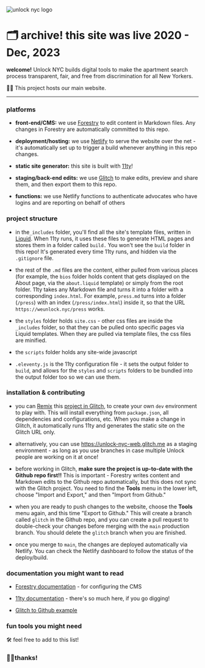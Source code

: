 <img src="https://cdn.glitch.me/dee07edd-bb63-4ffa-a606-d074a910b9c4%2FunlockSmall.png?v=1633719693017" alt="unlock nyc logo">

# 🗂️ archive! this site was live 2020 - Dec, 2023

**welcome!** Unlock NYC builds digital tools to make the apartment search process transparent, fair, and free from discrimination for all New Yorkers. 

🤖🏡 This project hosts our main website.

---

### platforms

- **front-end/CMS:** we use [Forestry](https://forestry.io) to edit content in Markdown files. Any changes in Forestry are automatically committed to this repo.

- **deployment/hosting:** we use [Netlify](https://netlify.com) to serve the website over the net - it's automatically set up to trigger a build whenever anything in this repo changes.

- **static site generator:** this site is built with [11ty](https://www.11ty.dev/)! 

- **staging/back-end edits:** we use [Glitch](https://www.glitch.com) to make edits, preview and share them, and then export them to this repo.

- **functions:** we use Netlify functions to authenticate advocates who have logins and are reporting on behalf of others 

### project structure

- in the`_includes` folder, you'll find all the site's template files, written in [Liquid](https://github.com/Shopify/liquid).  When 11ty runs, it uses these files to generate HTML pages and stores them in a folder called `build.` You won't see the `build` folder in this repo! It's generated every time 11ty runs, and hidden via the `.gitignore` file.

- the rest of the `.md` files are the content, either pulled from various places (for example, the `bios` folder holds content that gets displayed on the About page, via the `about.liquid` template) or simply from the root folder. 11ty takes any Markdown file and turns it into a folder with a corresponding `index.html`. For example, `press.md` turns into a folder (`/press`) with an index (`/press/index.html`) inside it, so that the URL `https://weunlock.nyc/press` works.

- the `styles` folder holds `site.css` - other css files are inside the `_includes` folder, so that they can be pulled onto specific pages via Liquid templates. When they are pulled via template files, the css files are minified.  

- the `scripts` folder holds any site-wide javascript

- `.eleventy.js` is the 11ty configuration file - it sets the output folder to `build`, and allows for the `styles` and `scripts` folders to be bundled into the output folder too so we can use them.
 
### installation & contributing

- you can <a href="https://glitch.happyfox.com/kb/article/23-what%E2%80%99s-remix/" target="_blank">Remix</a> this [project in Glitch](https://glitch.com/edit/#!/unlock-nyc-web), to create your own `dev` environment to play with. This will install everything from `package.json`, all dependencies and configurations, etc. When you make a change in Glitch, it automatically runs 11ty and generates the static site on the Glitch URL only.

- alternatively, you can use https://unlock-nyc-web.glitch.me as a staging environment - as long as you use branches in case multiple Unlock people are working on it at once!

- before working in Glitch, **make sure the project is up-to-date with the Github repo first!!** This is important - Forestry writes content and Markdown edits to the Github repo automatically, but this does not sync with the Glitch project. You need to find the **Tools** menu in the lower left, choose "Import and Export," and then "Import from Github."

- when you are ready to push changes to the website, choose the **Tools** menu again, and this time "Export to Github." This will create a branch called `glitch` in the Github repo, and you can create a pull request to double-check your changes before merging with the `main` production branch. You should delete the `glitch` branch when you are finished.

- once you merge to `main`, the changes are deployed automatically via Netlify. You can check the Netlify dashboard to follow the status of the deploy/build.

### documentation you might want to read

- [Forestry documentation](https://forestry.io/docs/welcome/) - for configuring the CMS

- [11ty documentation](https://www.11ty.dev/docs/config/) - there's so much here, if you go digging! 

- [Glitch to Github example](https://github.com/hsudml/glitch)

### fun tools you might need

🛠 feel free to add to this list!

### 🤖✊thanks!
